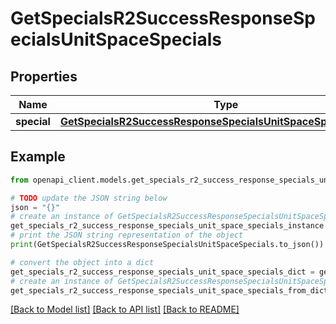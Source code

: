 # GetSpecialsR2SuccessResponseSpecialsUnitSpaceSpecials


## Properties

Name | Type | Description | Notes
------------ | ------------- | ------------- | -------------
**special** | [**GetSpecialsR2SuccessResponseSpecialsUnitSpaceSpecialsSpecial**](GetSpecialsR2SuccessResponseSpecialsUnitSpaceSpecialsSpecial.md) |  | 

## Example

```python
from openapi_client.models.get_specials_r2_success_response_specials_unit_space_specials import GetSpecialsR2SuccessResponseSpecialsUnitSpaceSpecials

# TODO update the JSON string below
json = "{}"
# create an instance of GetSpecialsR2SuccessResponseSpecialsUnitSpaceSpecials from a JSON string
get_specials_r2_success_response_specials_unit_space_specials_instance = GetSpecialsR2SuccessResponseSpecialsUnitSpaceSpecials.from_json(json)
# print the JSON string representation of the object
print(GetSpecialsR2SuccessResponseSpecialsUnitSpaceSpecials.to_json())

# convert the object into a dict
get_specials_r2_success_response_specials_unit_space_specials_dict = get_specials_r2_success_response_specials_unit_space_specials_instance.to_dict()
# create an instance of GetSpecialsR2SuccessResponseSpecialsUnitSpaceSpecials from a dict
get_specials_r2_success_response_specials_unit_space_specials_from_dict = GetSpecialsR2SuccessResponseSpecialsUnitSpaceSpecials.from_dict(get_specials_r2_success_response_specials_unit_space_specials_dict)
```
[[Back to Model list]](../README.md#documentation-for-models) [[Back to API list]](../README.md#documentation-for-api-endpoints) [[Back to README]](../README.md)


